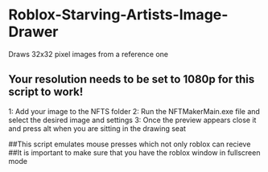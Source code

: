 # Roblox-Starving-Artists-Image-Drawer
Draws 32x32 pixel images from a reference one 

## Your resolution needs to be set to 1080p for this script to work!
1: Add your image to the NFTS folder
2: Run the NFTMakerMain.exe file and select the desired image and settings
3: Once the preview appears close it and press alt when you are sitting in the drawing seat

##This script emulates mouse presses which not only roblox can recieve
##It is important to make sure that you have the roblox window in fullscreen mode
